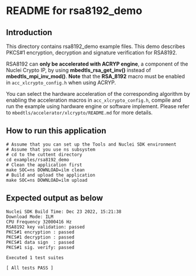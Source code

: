 # README for rsa8192_demo

## Introduction

This directory contains rsa8192_demo example files. This demo describes PKCS#1 encryption, decryption and signature verification for RSA8192.

RSA8192 can **only be accelerated with ACRYP engine**, a component of the Nuclei Crypto IP, by using **mbedtls_rsa_get_inv()** instead of **mbedtls_mpi_inv_mod()**. **Note** that the **RSA_8192** macro must be enabled in `acc_xlcrypto_config.h` when using ACRYP.

You can select the hardware acceleration of the corresponding algorithm by enabling the acceleration macros in `acc_xlcrypto_config.h`, compile and run the example using hardware engine or software implement. Please refer to `mbedtls/accelerator/xlcrypto/README.md` for more details.

## How to run this application

    # Assume that you can set up the Tools and Nuclei SDK environment
    # Assume that you use ns subsystem
    # cd to the cuttent directory
    cd examples/rsa8192_demo
    # Clean the application first
    make SOC=ns DOWNLOAD=ilm clean
    # Build and upload the application
    make SOC=ns DOWNLOAD=ilm upload

## Expected output as below

    Nuclei SDK Build Time: Dec 23 2022, 15:21:38
    Download Mode: ILM
    CPU Frequency 32000416 Hz
    RSA8192 key validation: passed
    PKCS#1 encryption : passed
    PKCS#1 decryption : passed
    PKCS#1 data sign  : passed
    PKCS#1 sig. verify: passed

    Executed 1 test suites

    [ All tests PASS ]
